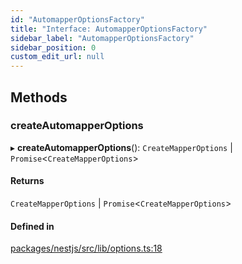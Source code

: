 ```yaml
---
id: "AutomapperOptionsFactory"
title: "Interface: AutomapperOptionsFactory"
sidebar_label: "AutomapperOptionsFactory"
sidebar_position: 0
custom_edit_url: null
---
```


## Methods

### createAutomapperOptions

▸ **createAutomapperOptions**(): `CreateMapperOptions` \| `Promise`<`CreateMapperOptions`\>

#### Returns

`CreateMapperOptions` \| `Promise`<`CreateMapperOptions`\>

#### Defined in

[packages/nestjs/src/lib/options.ts:18](https://github.com/ttshivers/mapper/blob/efc4cb9d/packages/nestjs/src/lib/options.ts#L18)

